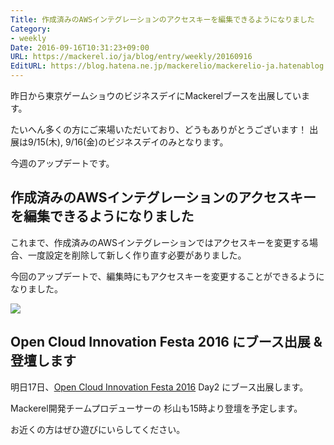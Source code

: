 ```yaml
---
Title: 作成済みのAWSインテグレーションのアクセスキーを編集できるようになりました
Category:
- weekly
Date: 2016-09-16T10:31:23+09:00
URL: https://mackerel.io/ja/blog/entry/weekly/20160916
EditURL: https://blog.hatena.ne.jp/mackerelio/mackerelio-ja.hatenablog.mackerel.io/atom/entry/10328749687184502042
---
```


昨日から東京ゲームショウのビジネスデイにMackerelブースを出展しています。

たいへん多くの方にご来場いただいており、どうもありがとうございます！
出展は9/15(木), 9/16(金)のビジネスデイのみとなります。

今週のアップデートです。

## 作成済みのAWSインテグレーションのアクセスキーを編集できるようになりました

これまで、作成済みのAWSインテグレーションではアクセスキーを変更する場合、一度設定を削除して新しく作り直す必要がありました。

今回のアップデートで、編集時にもアクセスキーを変更することができるようになりました。

![](https://cdn-ak.f.st-hatena.com/images/fotolife/m/mackerelio/20160915/20160915163137.png)

## Open Cloud Innovation Festa 2016 にブース出展 & 登壇します

明日17日、[Open Cloud Innovation Festa 2016](http://softlayer.connpass.com/event/34524/) Day2 にブース出展します。

Mackerel開発チームプロデューサーの 杉山も15時より登壇を予定します。

お近くの方はぜひ遊びにいらしてください。
